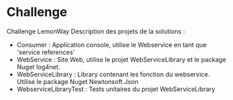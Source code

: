 # Challenge
Challenge LemonWay
Description des projets de la solutions :
  - Consumer : Application console, utilise le Webservice en tant que 'service references'
  - WebService : Site Web, utilise le projet WebServiceLibrary et le package Nuget log4net.
  - WebServiceLibrary : Library contenant les fonction du webservice. Utilise le package Nuget Newtonsoft.Json
  - WebserviceLibraryTest : Tests unitaires du projet WebServiceLibrary
